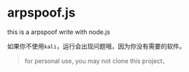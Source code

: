 # arpspoof.js
this is a arpspoof  write with node.js

如果你不使用`kali`，运行会出现问题哦，因为你没有需要的软件。
> for personal use, you may not clone this project、
